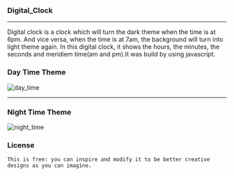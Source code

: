 ### Digital_Clock
____________________
   Digital clock is a clock which will turn the dark theme when the time is at 6pm. And vice versa, when the time is at 7am, the background will turn into light theme again. In this digital clock, it shows the hours, the minutes, the seconds and meridiem time(am and pm).It was build by using javascript.
   
   
   ### Day Time Theme
 ![day_time](https://user-images.githubusercontent.com/69867926/220138322-b884cb25-2060-41ae-a06d-2479fce63003.png)

____________________________________________________________________________________________________________________________
     
   ### Night Time Theme
![night_time](https://user-images.githubusercontent.com/69867926/220138399-e18e08c9-8eda-49e3-bd9d-d40ad8cfa870.png)

  ### License
    This is free: you can inspire and modify it to be better creative designs as you can imagine.
